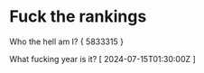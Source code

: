 # Fuck the rankings

Who the hell am I?
{ 5833315 }

What fucking year is it?
[ 2024-07-15T01:30:00Z ]
